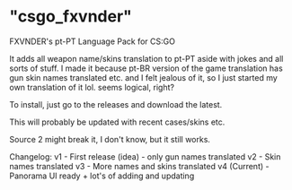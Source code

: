 # "csgo_fxvnder"

FXVNDER's pt-PT Language Pack for CS:GO

It adds all weapon name/skins translation to pt-PT aside with jokes and all sorts of stuff.
I made it because pt-BR version of the game translation has gun skin names translated etc. and I felt jealous of it, so I just started my own translation of it lol. seems logical, right?

To install, just go to the releases and download the latest.

This will probably be updated with recent cases/skins etc.

Source 2 might break it, I don't know, but it still works.



Changelog:
v1 - First release (idea) - only gun names translated
v2 - Skin names translated
v3 - More names and skins translated
v4 (Current) - Panorama UI ready + lot's of adding and updating
